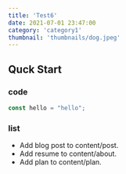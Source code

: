 ```yaml
---
title: 'Test6'
date: 2021-07-01 23:47:00
category: 'category1'
thumbnail: 'thumbnails/dog.jpeg'
---
```


## Quck Start

### code

```javascript
const hello = "hello";
```
### list

- Add blog post to content/post.
- Add resume to content/about.
- Add plan to content/plan.

